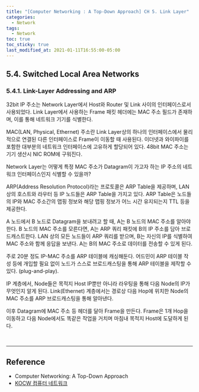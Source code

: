 ```yaml
---
title: "[Computer Networking : A Top-Down Approach] CH 5. Link Layer"
categories:
  - Network
tags:
  - Network
toc: true
toc_sticky: true
last_modified_at: 2021-01-11T16:55:00-05:00
---
```


## 5.4. Switched Local Area Networks

### 5.4.1. Link-Layer Addressing and ARP

32bit IP 주소는 Network Layer에서 Host와 Router 및 Link 사이의 인터페이스로서 사용되었다. Link Layer에서 사용하는 Frame 패킷 헤더에는 MAC 주소 필드가 존재하며, 이를 통해 네트워크 기기를 식별한다.

MAC(LAN, Physical, Ethernet) 주소란 Link Layer상의 하나의 인터페이스에서 물리적으로 연결된 다른 인터페이스로 Frame이 이동할 때 사용된다. 이더넷과 와이파이를 포함한 대부분의 네트워크 인터페이스에 고유하게 할당되어 있다. 48bit MAC 주소는 기기 생산시 NIC ROM에 구워진다.

Network Layer는 어떻게 특정 MAC 주소가 Datagram이 가고자 하는 IP 주소의 네트워크 인터페이스인지 식별할 수 있을까?

ARP(Address Resolution Protocol)라는 프로토콜은 ARP Table을 제공하며, LAN 상의 호스트와 라우터 등 IP 노드들은 ARP Table을 가지고 있다. ARP Table은 노드들의 IP와 MAC 주소간의 맵핑 정보와 해당 맵핑 정보가 어느 시간 유지되는지 TTL 등을 제공한다.

A 노드에서 B 노드로 Datagram을 보내려고 할 때, A는 B 노드의 MAC 주소를 알아야 한다. B 노드의 MAC 주소를 모른다면, A는 ARP 쿼리 패킷에 B의 IP 주소를 담아 브로드캐스트한다. LAN 상의 모든 노드들이 ARP 쿼리를 받으며, B는 자신의 IP를 식별하여 MAC 주소와 함께 응답을 보낸다. A는 B의 MAC 주소로 데이터를 전송할 수 있게 된다.

주로 20분 정도 IP-MAC 주소를 ARP 테이블에 캐싱해둔다. 어드민이 ARP 테이블 작성 등에 개입할 필요 없이 노드가 스스로 브로드캐스팅을 통해 ARP 테이블을 제작할 수 있다. (plug-and-play).

IP 계층에서, Node들은 목적지 Host IP뿐만 아니라 라우팅을 통해 다음 Node의 IP가 무엇인지 알게 된다. Link(Ethernet) 계층에서는 경로상 다음 Hop에 위치한 Node의 MAC 주소를 ARP 브로드캐스팅을 통해 알아낸다.

이후 Datagram에 MAC 주소 등 헤더를 달아 Frame을 만든다. Frame은 1개 Hop을 이동하고 다음 Node에서도 똑같은 작업을 거치며 마침내 목적지 Host에 도달하게 된다.

<br>

---

## Reference

* Computer Networking: A Top-Down Approach
* [KOCW 컴퓨터 네트워크](http://www.kocw.net/home/cview.do?mty=p&kemId=1046412)
